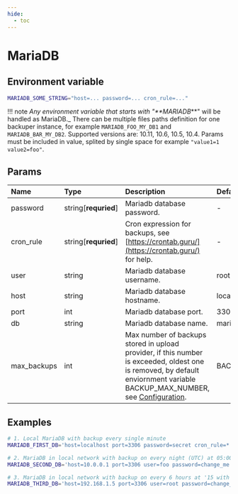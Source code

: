 ```yaml
---
hide:
  - toc
---
```


# MariaDB

## Environment variable

```bash
MARIADB_SOME_STRING="host=... password=... cron_rule=..."
```

!!! note
    _Any environment variable that starts with "**MARIADB_**" will be handled as MariaDB._ There can be multiple files paths definition for one backuper instance, for example `MARIADB_FOO_MY_DB1` and `MARIADB_BAR_MY_DB2`. Supported versions are: 10.11, 10.6, 10.5, 10.4. Params must be included in value, splited by single space for example `"value1=1 value2=foo"`.

## Params

| Name        | Type                 | Description                                                                                                                                                                                 | Default           |
| :---------- | :------------------- | :------------------------------------------------------------------------------------------------------------------------------------------------------------------------------------------ | :---------------- |
| password    | string[**requried**] | Mariadb database password.                                                                                                                                                                  | -                 |
| cron_rule   | string[**requried**] | Cron expression for backups, see [https://crontab.guru/](https://crontab.guru/) for help.                                                                                                   | -                 |
| user        | string               | Mariadb database username.                                                                                                                                                                  | root              |
| host        | string               | Mariadb database hostname.                                                                                                                                                                  | localhost         |
| port        | int                  | Mariadb database port.                                                                                                                                                                      | 3306              |
| db          | string               | Mariadb database name.                                                                                                                                                                      | mariadb           |
| max_backups | int                  | Max number of backups stored in upload provider, if this number is exceeded, oldest one is removed, by default enviornment variable BACKUP_MAX_NUMBER, see [Configuration](./../configuration.md). | BACKUP_MAX_NUMBER |


## Examples

```bash
# 1. Local MariaDB with backup every single minute
MARIADB_FIRST_DB='host=localhost port=3306 password=secret cron_rule=* * * * *'

# 2. MariaDB in local network with backup on every night (UTC) at 05:00
MARIADB_SECOND_DB='host=10.0.0.1 port=3306 user=foo password=change_me! db=bar cron_rule=0 5 * * *'

# 3. MariaDB in local network with backup on every 6 hours at '15 with max number of backups of 20
MARIADB_THIRD_DB='host=192.168.1.5 port=3306 user=root password=change_me_please! db=project cron_rule=15 */3 * * * max_backups=20'
```

<br>
<br>
